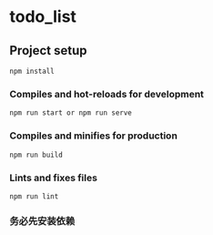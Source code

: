 # todo_list

## Project setup
```
npm install
```

### Compiles and hot-reloads for development
```
npm run start or npm run serve
```

### Compiles and minifies for production
```
npm run build
```

### Lints and fixes files
```
npm run lint
```

### 务必先安装依赖
